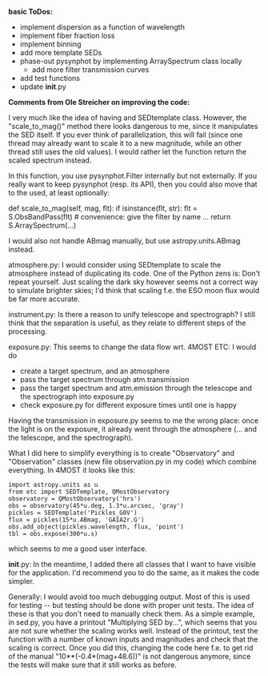
**basic ToDos:**
* implement dispersion as a function of wavelength
* implement fiber fraction loss 
* implement binning
* add more template SEDs
* phase-out pysynphot by implementing ArraySpectrum class locally
  - add more filter transmission curves
* add test functions
* update __init__.py

**Comments from Ole Streicher on improving the code:**

I very much like the idea of having and SEDtemplate class. However, the "scale_to_mag()" method there looks dangerous to me, since it manipulates the SED itself. If you ever think of parallelization, this will fail (since one thread may already want to scale it to a new magnitude, while an other thread still uses the old values). I would rather let the function return the scaled spectrum instead.

In this function, you use pysynphot.Filter internally but not externally. If you really want to keep pysynphot (resp. its API), then you could also move that to the used, at least optionally:

def scale_to_mag(self, mag, flt):
    if isinstance(flt, str):
        flt = S.ObsBandPass(flt)  # convenience: give the filter by name
    ...
    return S.ArraySpectrum(...)

I would also not handle ABmag manually, but use astropy.units.ABmag instead.

atmosphere.py: I would consider using SEDtemplate to scale the atmosphere instead of duplicating its code. One of the Python zens is: Don't repeat yourself. Just scaling the dark sky however seems not a correct way to simulate brighter skies; I'd think that scaling f.e. the ESO moon flux would be far more accurate.

instrument.py: Is there a reason to unify telescope and spectrograph? I still think that the separation is useful, as they relate to different steps of the processing.

exposure.py: This seems to change the data flow wrt. 4MOST ETC: I would do

 * create a target spectrum, and an atmosphere
 * pass the target spectrum through atm.transmission
 * pass the target spectrum and atm.emission through the telescope and the spectrograph into exposure.py
 * check exposure.py for different exposure times until one is happy

Having the transmission in exposure.py seems to me the wrong place: once the light is on the exposure, it already went through the atmosphere (... and the telescope, and the spectrograph).

What I did here to simplify everything is to create "Observatory" and "Observation" classes (new file observation.py in my code) which combine everything. In 4MOST it looks like this:

    import astropy.units as u
    from etc import SEDTemplate, QMostObservatory
    observatory = QMostObservatory('hrs')
    obs = observatory(45*u.deg, 1.3*u.arcsec, 'gray')
    pickles = SEDTemplate('Pickles_G0V')
    flux = pickles(15*u.ABmag, 'GAIA2r.G')
    obs.add_object(pickles.wavelength, flux, 'point')
    tbl = obs.expose(300*u.s)

which seems to me a good user interface.

__init__.py: In the meantime, I added there all classes that I want to have visible for the application. I'd recommend you to do the same, as it makes the code simpler.

Generally: I would avoid too much debugging output. Most of this is used for testing -- but testing should be done with proper unit tests. The idea of these is that you don't need to manually check them. As a simple example, in sed.py, you have a printout "Multiplying SED by...", which seems that you are not sure whether the scaling works well. Instead of the printout, test the function with a number of known inputs and magnitudes and check that the scaling is correct. Once you did this, changing the code here f.e. to get rid of the manual "10**(-0.4*(mag+48.6))" is not dangerous anymore, since the tests will make sure that it still works as before.

